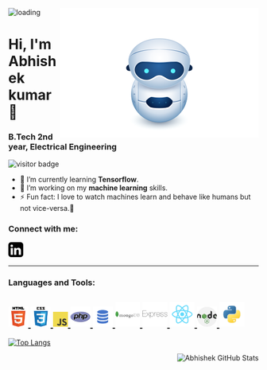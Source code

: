 ![loading](https://images.unsplash.com/photo-1545987796-200677ee1011?ixlib=rb-1.2.1&ixid=eyJhcHBfaWQiOjEyMDd9&auto=format&fit=crop&w=960&h=300&q=60)
<img align="right" alt="Coding" width="400" src="https://github.com/Abhishek-k-git/Image/blob/main/mygif.svg">
# Hi, I'm Abhishek kumar 👋
### B.Tech 2nd year, Electrical Engineering

<!--[![Website](https://img.shields.io/website?label=techscinotes.xyz&style=for-the-badge&url=http%3A%2F%2Ftechscinotes.xyz)](http://techscinotes.xyz)-->
![visitor badge](https://visitor-badge.glitch.me/badge?page_id=Abhishek-k-git.visitor-badge)


- 🌱 I’m currently learning **Tensorflow**.
- 👯 I’m working on my **machine learning** skills.
- ⚡ Fun fact: I love to watch machines learn and behave like humans but not vice-versa.🤣

### Connect with me:
<!--<a href="http://www.techscinotes.xyz"><img alt="Website" src="https://github.com/Abhishek-k-git/image/blob/main/website.png" width="30" height="30" style="margin-right:40px;" /></a>-->
<a href="http://www.linkedin.com/in/abhishek-kumar-9872241ab/"><img alt="Linkedin" src="https://github.com/Abhishek-k-git/image/blob/main/linkedin.svg" width="30" height="30" style="margin-right:40px;"  /></a>
<br />
<!--
[<img align="left" alt="youtube | YouTube" width="22px" src="#" />][youtube]
[<img align="left" alt="linkedin | LinkedIn" width="22px" src="https://www.linkedin.com/in/abhishek--kr/" />][linkedin]
<br />
-->
---

### Languages and Tools:

<a href="#"> <img alt="HTML5" src="https://raw.githubusercontent.com/github/explore/80688e429a7d4ef2fca1e82350fe8e3517d3494d/topics/html/html.png" width="40" height="40" /> </a>
<a href="#"> <img alt="CSS3" src="https://raw.githubusercontent.com/github/explore/80688e429a7d4ef2fca1e82350fe8e3517d3494d/topics/css/css.png" width="40" height="40" /> </a>
<a href="#"> <img alt="Javascript" src="https://raw.githubusercontent.com/github/explore/80688e429a7d4ef2fca1e82350fe8e3517d3494d/topics/javascript/javascript.png" width="30" height="30" /> </a>
<a href="#"> <img alt="PhP" src="https://raw.githubusercontent.com/github/explore/80688e429a7d4ef2fca1e82350fe8e3517d3494d/topics/php/php.png" width="40" height="40" /> </a>
<a href="#"> <img alt="SQL" src="https://raw.githubusercontent.com/github/explore/80688e429a7d4ef2fca1e82350fe8e3517d3494d/topics/sql/sql.png" width="40" height="40" /> </a>
<a href="#"> <img alt="MongoDb" src="https://raw.githubusercontent.com/github/explore/80688e429a7d4ef2fca1e82350fe8e3517d3494d/topics/mongodb/mongodb.png" width="50" height="50" /> </a>
<a href="#"> <img alt="Express" src="https://raw.githubusercontent.com/github/explore/80688e429a7d4ef2fca1e82350fe8e3517d3494d/topics/express/express.png" width="50" height="50" /> </a>
<a href="#"> <img alt="React" src="https://raw.githubusercontent.com/github/explore/80688e429a7d4ef2fca1e82350fe8e3517d3494d/topics/react/react.png" width="50" height="50" /> </a>
<a href="#"> <img alt="Nodejs" src="https://github.com/Abhishek-k-git/image/blob/main/nodejs.svg" width="40" height="40" /> </a>
<a href="#"> <img alt="Python" src="https://raw.githubusercontent.com/github/explore/80688e429a7d4ef2fca1e82350fe8e3517d3494d/topics/python/python.png" width="50" height="50" /> </a>
<br />
---

[![Top Langs](https://github-readme-stats.vercel.app/api/top-langs/?username=Abhishek-k-git)](https://github.com/Abhishek-k-git)

<img align="right" alt="Abhishek GitHub Stats" src="https://github-readme-stats.codestackr.vercel.app/api?username=Abhishek-k-git&show_icons=true&hide_border=true" />
  
